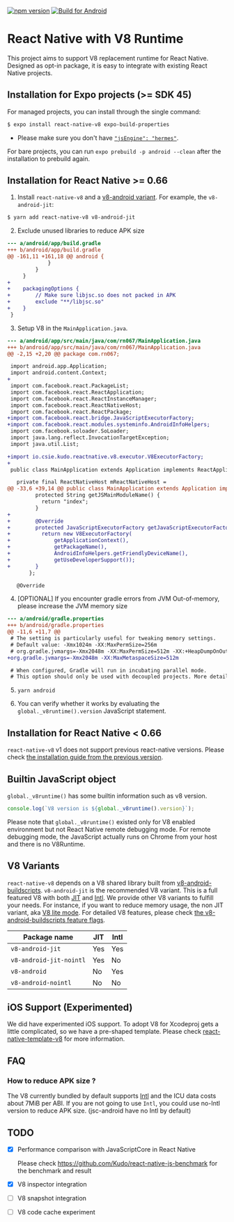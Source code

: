 [![npm version](https://badge.fury.io/js/react-native-v8.svg)](https://badge.fury.io/js/react-native-v8)
[![Build for Android](https://github.com/Kudo/react-native-v8/actions/workflows/android.yml/badge.svg)](https://github.com/Kudo/react-native-v8/actions/workflows/android.yml)

# React Native with V8 Runtime

This project aims to support V8 replacement runtime for React Native. Designed as opt-in package, it is easy to integrate with existing React Native projects.

## Installation for Expo projects (>= SDK 45)

For managed projects, you can install through the single command:

```sh
$ expo install react-native-v8 expo-build-properties
```

- Please make sure you don't have [`"jsEngine": "hermes"`](https://docs.expo.dev/guides/using-hermes/#android-setup).

For bare projects, you can run `expo prebuild -p android --clean` after the installation to prebuild again.

## Installation for React Native >= 0.66

1. Install `react-native-v8` and a [v8-android variant](#v8-variants). For example, the `v8-android-jit`:

```sh
$ yarn add react-native-v8 v8-android-jit
```

2. Exclude unused libraries to reduce APK size

```diff
--- a/android/app/build.gradle
+++ b/android/app/build.gradle
@@ -161,11 +161,18 @@ android {
             }
         }
     }
+
+    packagingOptions {
+        // Make sure libjsc.so does not packed in APK
+        exclude "**/libjsc.so"
+    }
 }
```

3. Setup V8 in the `MainApplication.java`.

```diff
--- a/android/app/src/main/java/com/rn067/MainApplication.java
+++ b/android/app/src/main/java/com/rn067/MainApplication.java
@@ -2,15 +2,20 @@ package com.rn067;

 import android.app.Application;
 import android.content.Context;
+
 import com.facebook.react.PackageList;
 import com.facebook.react.ReactApplication;
 import com.facebook.react.ReactInstanceManager;
 import com.facebook.react.ReactNativeHost;
 import com.facebook.react.ReactPackage;
+import com.facebook.react.bridge.JavaScriptExecutorFactory;
+import com.facebook.react.modules.systeminfo.AndroidInfoHelpers;
 import com.facebook.soloader.SoLoader;
 import java.lang.reflect.InvocationTargetException;
 import java.util.List;

+import io.csie.kudo.reactnative.v8.executor.V8ExecutorFactory;
+
 public class MainApplication extends Application implements ReactApplication {

   private final ReactNativeHost mReactNativeHost =
@@ -33,6 +39,14 @@ public class MainApplication extends Application implements ReactApplication {
         protected String getJSMainModuleName() {
           return "index";
         }
+
+        @Override
+        protected JavaScriptExecutorFactory getJavaScriptExecutorFactory() {
+          return new V8ExecutorFactory(
+              getApplicationContext(),
+              getPackageName(),
+              AndroidInfoHelpers.getFriendlyDeviceName(),
+              getUseDeveloperSupport());
+        }
       };

   @Override
```

4. [OPTIONAL] If you encounter gradle errors from JVM Out-of-memory, please increase the JVM memory size

```diff
--- a/android/gradle.properties
+++ b/android/gradle.properties
@@ -11,6 +11,7 @@
 # The setting is particularly useful for tweaking memory settings.
 # Default value: -Xmx1024m -XX:MaxPermSize=256m
 # org.gradle.jvmargs=-Xmx2048m -XX:MaxPermSize=512m -XX:+HeapDumpOnOutOfMemoryError -Dfile.encoding=UTF-8
+org.gradle.jvmargs=-Xmx2048m -XX:MaxMetaspaceSize=512m

 # When configured, Gradle will run in incubating parallel mode.
 # This option should only be used with decoupled projects. More details, visit
```

5. `yarn android`

6. You can verify whether it works by evaluating the `global._v8runtime().version` JavaScript statement.

## Installation for React Native < 0.66

`react-native-v8` v1 does not support previous react-native versions. Please check [the installation guide from the previous version](https://github.com/Kudo/react-native-v8/blob/0.67-stable/README.md).

## Builtin JavaScript object

`global._v8runtime()` has some builtin information such as v8 version.

```js
console.log(`V8 version is ${global._v8runtime().version}`);
```

Please note that `global._v8runtime()` existed only for V8 enabled environment but not React Native remote debugging mode.
For remote debugging mode, the JavaScript actually runs on Chrome from your host and there is no V8Runtime.

## V8 Variants

`react-native-v8` depends on a V8 shared library built from [v8-android-buildscripts](https://github.com/Kudo/v8-android-buildscripts). `v8-android-jit` is the recommended V8 variant. This is a full featured V8 with both [JIT](https://en.wikipedia.org/wiki/Just-in-time_compilation) and [Intl](https://developer.mozilla.org/en-US/docs/Web/JavaScript/Reference/Global_Objects/Intl). We provide other V8 variants to fulfill your needs.
For instance, if you want to reduce memory usage, the non JIT variant, aka [V8 lite mode](https://v8.dev/blog/v8-lite).
For detailed V8 features, please check [the v8-android-buildscripts feature flags](https://github.com/Kudo/v8-android-buildscripts/blob/master/README.md#v8-feature-flags).

| Package name            | JIT | Intl |
| ----------------------- | --- | ---- |
| `v8-android-jit`        | Yes | Yes  |
| `v8-android-jit-nointl` | Yes | No   |
| `v8-android`            | No  | Yes  |
| `v8-android-nointl`     | No  | No   |

## iOS Support (Experimented)

We did have experimented iOS support. To adopt V8 for Xcodeproj gets a little complicated, so we have a pre-shaped template.
Please check [react-native-template-v8](packages/react-native-template-v8/README.md) for more information.

## FAQ

### How to reduce APK size ?

The V8 currently bundled by default supports [Intl](https://developer.mozilla.org/en-US/docs/Web/JavaScript/Reference/Global_Objects/Intl) and the ICU data costs about 7MiB per ABI. If you are not going to use `Intl`, you could use no-Intl version to reduce APK size. (jsc-android have no Intl by default)

## TODO

- [x] Performance comparison with JavaScriptCore in React Native

  Please check https://github.com/Kudo/react-native-js-benchmark for the benchmark and result

- [x] V8 inspector integration
- [ ] V8 snapshot integration
- [ ] V8 code cache experiment
